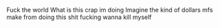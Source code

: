 Fuck the world
What is this crap im doing
Imagine the kind of dollars mfs make from doing this shit
fucking wanna kill myself
